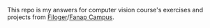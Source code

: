 This repo is my answers for computer vision course's exercises and projects from [Filoger](https://filoger.com/)/[Fanap Campus](https://fanapcampus.com/).
